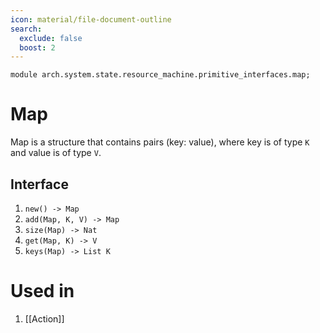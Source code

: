 ```yaml
---
icon: material/file-document-outline
search:
  exclude: false
  boost: 2
---
```


```juvix
module arch.system.state.resource_machine.primitive_interfaces.map;
```

# Map

Map is a structure that contains pairs (key: value), where key is of type `K` and value is of type `V`.

## Interface

1. `new() -> Map`
2. `add(Map, K, V) -> Map`
3. `size(Map) -> Nat`
4. `get(Map, K) -> V`
5. `keys(Map) -> List K`


# Used in
1. [[Action]]
